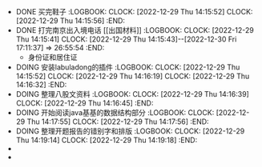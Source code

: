 - DONE  买完鞋子
  :LOGBOOK:
  CLOCK: [2022-12-29 Thu 14:15:52]
  CLOCK: [2022-12-29 Thu 14:15:56]
  :END:
- DONE 打完南京出入境电话 [[出国材料]]
  :LOGBOOK:
  CLOCK: [2022-12-29 Thu 14:15:41]
  CLOCK: [2022-12-29 Thu 14:15:43]--[2022-12-30 Fri 17:11:37] =>  26:55:54
  :END:
	- 身份证和居住证
- DOING 安装labuladong的插件
  :LOGBOOK:
  CLOCK: [2022-12-29 Thu 14:15:52]
  CLOCK: [2022-12-29 Thu 14:16:19]
  CLOCK: [2022-12-29 Thu 14:16:32]
  :END:
- DOING 整理八股文资料
  :LOGBOOK:
  CLOCK: [2022-12-29 Thu 14:16:39]
  CLOCK: [2022-12-29 Thu 14:16:45]
  :END:
- DOING  开始阅读java基基的数据结构部分
  :LOGBOOK:
  CLOCK: [2022-12-29 Thu 14:17:55]
  CLOCK: [2022-12-29 Thu 14:17:56]
  :END:
- DOING  整理开题报告的错别字和排版
  :LOGBOOK:
  CLOCK: [2022-12-29 Thu 14:19:14]
  CLOCK: [2022-12-29 Thu 14:19:18]
  :END:
-
-